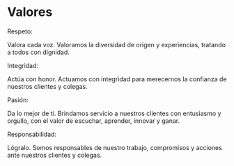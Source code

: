 # Valores

Respeto:

Valora cada voz. Valoramos la diversidad de origen y experiencias, tratando a todos con dignidad.
 
Integridad:

Actúa con honor. Actuamos con integridad para merecernos la confianza de nuestros clientes y colegas.
 
Pasión:

Da lo mejor de ti. Brindamos servicio a nuestros clientes con entusiasmo y orgullo, con el valor de escuchar, aprender, innovar y ganar.
 
Responsabilidad:

Lógralo. Somos responsables de nuestro trabajo, compromisos y acciones ante nuestros clientes y colegas.
